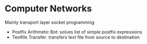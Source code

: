 # Computer Networks
Mainly transport layer socket programming

- Postfix Arithmetic Bot: solves list of simple postfix expressions
- Textfile Transfer: transfers text file from source to destination
